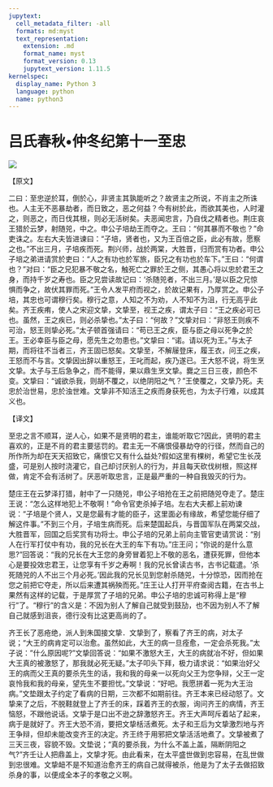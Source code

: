 ```yaml
---
jupytext:
  cell_metadata_filter: -all
  formats: md:myst
  text_representation:
    extension: .md
    format_name: myst
    format_version: 0.13
    jupytext_version: 1.11.5
kernelspec:
  display_name: Python 3
  language: python
  name: python3
---
```

# 吕氏春秋&#8226;仲冬纪第十一至忠

![](image/cover.jpg)

【原文】

二曰：至忠逆於耳，倒於心，非贤主其孰能听之？故贤主之所说，不肖主之所诛也。人主无不恶暴劫者，而日致之，恶之何益？今有树於此，而欲其美也，人时灌之，则恶之，而日伐其根，则必无活树矣。夫恶闻忠言，乃自伐之精者也。荆庄哀王猎於云梦，射随兕，中之。申公子培劫王而夺之。王曰：“何其暴而不敬也？”命吏诛之。左右大夫皆进谏曰：“子培，贤者也，又为王百倍之臣，此必有故，愿察之也。”不出三月，子培疾而死。荆兴师，战於两棠，大胜晋，归而赏有功者。申公子培之弟进请赏於吏曰：“人之有功也於军旅，臣兄之有功也於车下。”王曰：“何谓也？”对曰：“臣之兄犯暴不敬之名，触死亡之罪於王之侧，其愚心将以忠於君王之身，而持千岁之寿也。臣之兄尝读故记曰：‘杀随兕者，不出三月。’是以臣之兄惊惧而争之，故伏其罪而死。”王令人发平府而视之，於故记果有，乃厚赏之。申公子培，其忠也可谓穆行矣。穆行之意，人知之不为劝，人不知不为沮，行无高乎此矣。齐王疾痏，使人之宋迎文挚，文挚至，视王之疾，谓太子曰：“王之疾必可已也。虽然，王之疾已，则必杀挚也。”太子曰：“何故？”文挚对曰：“非怒王则疾不可治，怒王则挚必死。”太子顿首强请曰：“苟已王之疾，臣与臣之母以死争之於王。王必幸臣与臣之母，愿先生之勿患也。”文挚曰：“诺。请以死为王。”与太子期，而将往不当者三，齐王固已怒矣。文挚至，不解屦登床，履王衣，问王之疾，王怒而不与言。文挚因出辞以重怒王，王叱而起，疾乃遂已。王大怒不说，将生烹文挚。太子与王后急争之，而不能得，果以鼎生烹文挚。爨之三日三夜，颜色不变。文挚曰：“诚欲杀我，则胡不覆之，以绝阴阳之气？”王使覆之，文挚乃死。夫忠於治世易，忠於浊世难。文挚非不知活王之疾而身获死也，为太子行难，以成其义也。

【译文】

至忠之言不顺耳，逆人心，如果不是贤明的君主，谁能听取它?因此，贤明的君主喜欢的，正是不肖的君主要惩罚的。君主无一不痛恨侵暴劫夺的行径，然而自己的所作所为却在天天招致它，痛恨它又有什么益处?假如这里有棵树，希望它生长茂盛，可是别人按时浇灌它，自己却讨厌别人的行为，并且每天砍伐树根，照这样做，肯定不会有活树了。厌恶听取忠言，正是最严重的一种自我毁灭的行为。

楚庄王在云梦泽打猎，射中了一只随兕，申公子培抢在王之前把随兕夺走了。楚庄王说：“怎么这样地犯上不敬啊！”命令官吏杀掉子培。左右大夫都上前劝谏说：“子培是个贤人，又是您最有才能的臣子，这里面必有缘故，希望您能仔细了解这件事。”不到三个月，子培生病而死。后来楚国起兵，与晋国军队在两棠交战，大胜晋军，回国之后奖赏有功将士。申公子培的兄弟上前向主管官吏请赏说：“别人在行军打仗中有功，我的兄长在大王的车下有功。”庄王问；“你说的是什么意思?”回答说：“我的兄长在大王您的身旁冒着犯上不敬的恶名，遭获死罪，但他本心是要投效忠君王，让您享有千岁之寿啊！我的兄长曾读古书，古书记载遣。‘杀死随兕的人不出三个月必死。’因此我的兄长见到您射杀随兕，十分惊恐，因而抢在您之前把它夺走，所以后来遭其祸殃而死。”庄王让人打开平府查阅古籍，在古书上果然有这样的记载，于是厚赏了子培的兄弟。申公子培的忠诚可称得上是“穆行”了。“穆行”的含义是：不因为别人了解自己就受到鼓劢，也不因为别人不了解自己就感到沮丧，德行没有比这更高尚的了。

齐王长了恶疮绝，派人到朱国接文挚．文挚到了，察看了齐王的病，对太子说；“大王的病肯定可以治愈。虽然如此，大王的病一旦痊愈，一定会杀死我。”太子说：”什么原因呢?”文挚回答说：“如果不激怒大王，大王的病就冶不好，但如果大王真的被激怒了，那我就必死无疑。”太子叩头下拜，极力请求说：“如果治好父王的病而父王真的要杀先生的话，我和我的母亲一以死向父王为您争辩，父王一定哀怜我和我的母亲，望先生不要担忧。”文挚说：“好吧。我愿拼着一死为大王治病。”文垫跟太子约定了看病的日期，三次都不如期前往。齐王本来已经动怒了。文挚来了之后，不脱鞋就登上了齐壬的床，踩着齐王的衣服，询问齐王的病情，齐王恼怒，不跟他说话。文挚于是口出不逊之辞激怒齐王。齐王大声呵斥着站了起来，病于是就好了。齐王大恐不消，要把文挚栝活煮死。太子和王后为文挚激烈地与齐王争辩，但却未能改变齐王的决定。齐王终于用邪把文挚活活地煮了。文挚被煮了三天三夜，容貌不毁。文垫说；“真的要杀我，为什么不盖上盖，隔断阴阳之气?”齐壬让人把鼎盖上，文挚才死。由此看来，在太平盛世做到忠容易，在乱世做到忠很难。文挚衄不是不知道治愈齐王的病自己就得被杀，他是为了太子去做招致杀身的事，以便成全本子的孝敬之义啊。



